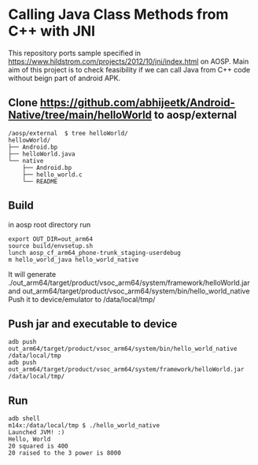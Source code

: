 # Calling Java Class Methods from C++ with JNI
This repository ports sample specified in https://www.hildstrom.com/projects/2012/10/jni/index.html on AOSP.
Main aim of this project is to check feasibility if we can call Java from C++ code without beign part of android APK.

## Clone https://github.com/abhijeetk/Android-Native/tree/main/helloWorld to aosp/external
```
/aosp/external  $ tree helloWorld/
hellowWorld/
├── Android.bp
├── helloWorld.java
└── native
    ├── Android.bp
    ├── hello_world.c
    └── README
```

## Build
in aosp root directory run 
```
export OUT_DIR=out_arm64
source build/envsetup.sh
lunch aosp_cf_arm64_phone-trunk_staging-userdebug
m hello_world_java hello_world_native
```
It will generate ./out_arm64/target/product/vsoc_arm64/system/framework/helloWorld.jar and
out_arm64/target/product/vsoc_arm64/system/bin/hello_world_native
Push it to device/emulator to /data/local/tmp/

## Push jar and executable to device
```
adb push out_arm64/target/product/vsoc_arm64/system/bin/hello_world_native /data/local/tmp
adb push out_arm64/target/product/vsoc_arm64/system/framework/helloWorld.jar /data/local/tmp/
```

## Run
```
adb shell
m14x:/data/local/tmp $ ./hello_world_native                                                                   
Launched JVM! :)
Hello, World
20 squared is 400
20 raised to the 3 power is 8000
```


